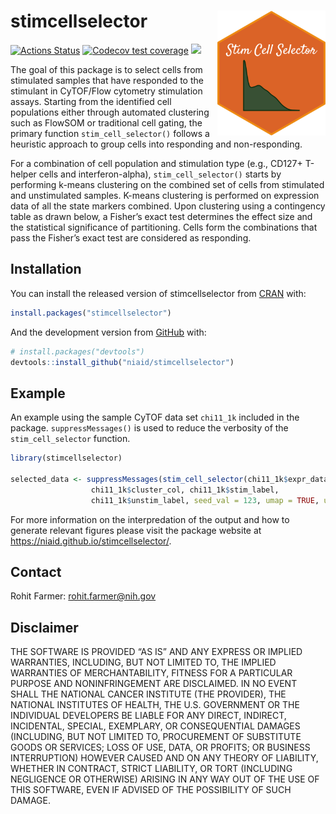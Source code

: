 
<!-- README.md is generated from README.Rmd. Please edit that file -->

# stimcellselector <a href='https://niaid.github.io/stimcellselector/'><img src='man/figures/sticker.png' align="right" height="200" /></a>

<!-- badges: start -->

[![Actions
Status](https://github.com/niaid/stimcellselector/workflows/R-CMD-check/badge.svg)](https://github.com/niaid/stimcellselector/actions?query=workflow%3AR-CMD-check)
[![Codecov test
coverage](https://codecov.io/gh/rohitfarmer/stimcellselector/branch/master/graph/badge.svg?token=IXR3EVFLXA)](https://codecov.io/gh/rohitfarmer/stimcellselector?branch=master)
[![](https://img.shields.io/github/languages/code-size/rohitfarmer/stimcellselector.svg)](https://github.com/niaid/stimcellselector)
<!-- badges: end -->

The goal of this package is to select cells from stimulated samples that
have responded to the stimulant in CyTOF/Flow cytometry stimulation
assays. Starting from the identified cell populations either through
automated clustering such as FlowSOM or traditional cell gating, the
primary function `stim_cell_selector()` follows a heuristic approach to
group cells into responding and non-responding.

For a combination of cell population and stimulation type (e.g., CD127+
T-helper cells and interferon-alpha), `stim_cell_selector()` starts by
performing k-means clustering on the combined set of cells from
stimulated and unstimulated samples. K-means clustering is performed on
expression data of all the state markers combined. Upon clustering using
a contingency table as drawn below, a Fisher’s exact test determines the
effect size and the statistical significance of partitioning. Cells form
the combinations that pass the Fisher’s exact test are considered as
responding.

## Installation

You can install the released version of stimcellselector from
[CRAN](https://CRAN.R-project.org) with:

``` r
install.packages("stimcellselector")
```

And the development version from [GitHub](https://github.com/) with:

``` r
# install.packages("devtools")
devtools::install_github("niaid/stimcellselector")
```

## Example

An example using the sample CyTOF data set `chi11_1k` included in the
package. `suppressMessages()` is used to reduce the verbosity of the
`stim_cell_selector` function.

``` r
library(stimcellselector)

selected_data <- suppressMessages(stim_cell_selector(chi11_1k$expr_data, chi11_1k$state_markers,
                  chi11_1k$cluster_col, chi11_1k$stim_label,
                  chi11_1k$unstim_label, seed_val = 123, umap = TRUE, umap_cells = 50))
```

For more information on the interpredation of the output and how to
generate relevant figures please visit the package website at
<https://niaid.github.io/stimcellselector/>.

## Contact

Rohit Farmer: <rohit.farmer@nih.gov>

## Disclaimer

THE SOFTWARE IS PROVIDED “AS IS” AND ANY EXPRESS OR IMPLIED WARRANTIES,
INCLUDING, BUT NOT LIMITED TO, THE IMPLIED WARRANTIES OF
MERCHANTABILITY, FITNESS FOR A PARTICULAR PURPOSE AND NONINFRINGEMENT
ARE DISCLAIMED. IN NO EVENT SHALL THE NATIONAL CANCER INSTITUTE (THE
PROVIDER), THE NATIONAL INSTITUTES OF HEALTH, THE U.S. GOVERNMENT OR THE
INDIVIDUAL DEVELOPERS BE LIABLE FOR ANY DIRECT, INDIRECT, INCIDENTAL,
SPECIAL, EXEMPLARY, OR CONSEQUENTIAL DAMAGES (INCLUDING, BUT NOT LIMITED
TO, PROCUREMENT OF SUBSTITUTE GOODS OR SERVICES; LOSS OF USE, DATA, OR
PROFITS; OR BUSINESS INTERRUPTION) HOWEVER CAUSED AND ON ANY THEORY OF
LIABILITY, WHETHER IN CONTRACT, STRICT LIABILITY, OR TORT (INCLUDING
NEGLIGENCE OR OTHERWISE) ARISING IN ANY WAY OUT OF THE USE OF THIS
SOFTWARE, EVEN IF ADVISED OF THE POSSIBILITY OF SUCH DAMAGE.
